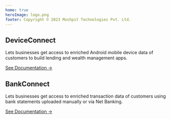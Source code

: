 ```yaml
---
home: true
heroImage: logo.png
footer: Copyright © 2023 Moshpit Technologies Pvt. Ltd.
---
```

<style>
.home .feature {
  flex-basis: 45% !important;
  max-width: 45% !important;
}
@media (max-width: 719px){
  .home .feature {
    max-width: 100% !important;
    padding: 0 2.5rem !important;
  }
}

.home .doc_link:hover {
    border-bottom-width: 1px;
    border-bottom-style: solid;
    padding-bottom: 3px;
}

</style>
<div class="features">
  <div class="feature">
    <h2>DeviceConnect</h2>
    <p>
      Lets businesses get access to enriched Android mobile device data of customers to build lending and wealth management apps.
    </p>
    <p>
      <a href="device-connect/" class="doc_link">See Documentation →</a>
    </p>
  </div>
  <div class="feature">
    <h2>BankConnect</h2>
    <p>
      Lets businesses get access to enriched transaction data of customers using bank statements uploaded manually or via Net Banking.
    </p>
    <p>
      <a href="bank-connect/" class="doc_link">See Documentation →</a>
    </p>
  </div>
</div>
